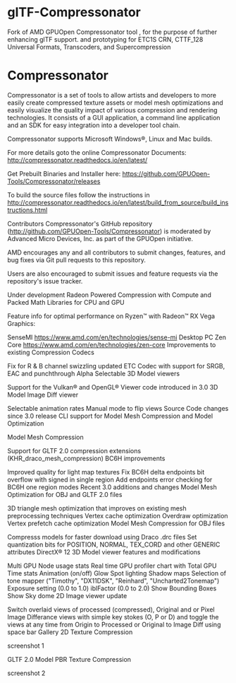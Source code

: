 # glTF-Compressonator
Fork of AMD GPUOpen Compressonator tool , for the purpose of further enhancing glTF support. and prototyping for ETC1S CRN, CTTF_128 Universal Formats, Transcoders, and Supercompression


# Compressonator
Compressonator is a set of tools to allow artists and developers to more easily create compressed texture assets or model mesh optimizations and easily visualize the quality impact of various compression and rendering technologies. It consists of a GUI application, a command line application and an SDK for easy integration into a developer tool chain.

Compressonator supports Microsoft Windows®, Linux and Mac builds.

For more details goto the online Compressonator Documents: http://compressonator.readthedocs.io/en/latest/

Get Prebuilt Binaries and Installer here:
https://github.com/GPUOpen-Tools/Compressonator/releases

To build the source files follow the instructions in http://compressonator.readthedocs.io/en/latest/build_from_source/build_instructions.html

Contributors
Compressonator's GitHub repository (http://github.com/GPUOpen-Tools/Compressonator) is moderated by Advanced Micro Devices, Inc. as part of the GPUOpen initiative.

AMD encourages any and all contributors to submit changes, features, and bug fixes via Git pull requests to this repository.

Users are also encouraged to submit issues and feature requests via the repository's issue tracker.

Under development
Radeon Powered Compression with Compute and Packed Math Libraries for CPU and GPU

Feature info for optimal performance on Ryzen™ with Radeon™ RX Vega Graphics:

SenseMI https://www.amd.com/en/technologies/sense-mi
Desktop PC Zen Core https://www.amd.com/en/technologies/zen-core
Improvements to existing Compression Codecs

Fix for R & B channel swizzling
updated ETC Codec with support for SRGB, EAC and punchthrough Alpha
Selectable 3D Model viewers

Support for the Vulkan® and OpenGL® Viewer code introduced in 3.0
3D Model Image Diff viewer

Selectable animation rates
Manual mode to flip views
Source Code changes since 3.0 release
CLI support for Model Mesh Compression and Model Optimization

Model Mesh Compression

Support for GLTF 2.0 compression extensions (KHR_draco_mesh_compression)
BC6H improvements

Improved quality for light map textures
Fix BC6H delta endpoints bit overflow with signed in single region
Add endpoints error checking for BC6H one region modes
Recent 3.0 additions and changes
Model Mesh Optimization for OBJ and GLTF 2.0 files

3D triangle mesh optimization that improves on existing mesh preprocessing techniques
Vertex cache optimization
Overdraw optimization
Vertex prefetch cache optimization
Model Mesh Compression for OBJ files

Compresss models for faster download using Draco .drc files
Set quantization bits for POSITION, NORMAL, TEX_CORD and other GENERIC attributes
DirectX® 12 3D Model viewer features and modifications

Multi GPU Node usage stats
Real time GPU profiler chart with Total GPU Time stats
Animation (on/off)
Glow
Spot lighting
Shadow maps
Selection of tone mapper ("Timothy", "DX11DSK", "Reinhard", "Uncharted2Tonemap")
Exposure setting (0.0 to 1.0)
iblFactor (0.0 to 2.0)
Show Bounding Boxes
Show Sky dome
2D Image viewer update

Switch overlaid views of processed (compressed), Original and or Pixel Image Differance views with simple key stokes (O, P or D) and toggle the views at any time from Origin to Processed or Original to Image Diff using space bar
Gallery
2D Texture Compression

screenshot 1

GLTF 2.0 Model PBR Texture Compression

screenshot 2
